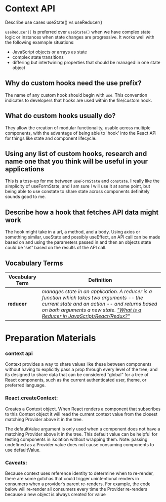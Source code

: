 # Context API

Describe use cases useState() vs useReducer()

`useReducer()` is preferred over `useState()` when we have complex state logic or instances when state changes are progressive. It works well with the following examnple situations:
- JavaScript objects or arrays as state
- complex state transitions
- differing but intertwining properties that should be managed in one state object



## Why do custom hooks need the use prefix?

The name of any custom hook should begin with `use`. This convention indicates to developers that hooks are used within the file/custom hook.

## What do custom hooks usually do?

They allow the creation of modular functionality, usable across multiple components, with the advantage of being able to 'hook' into the React API for things like state and component lifecycle.

## Using any list of custom hooks, research and name one that you think will be useful in your applications

This is a toss-up for me between `useFormState` and `constate`. I really like the simplicity of useFormState, and I am sure I will use it at some point, but being able to use constate to share state across components definitely sounds good to me.

## Describe how a hook that fetches API data might work

The hook might take in a url, a method, and a body. Using axios or something similar, useState and possibly useEffect, an API call can be made based on and using the parameters passed in and then an objects state could be 'set' based on the results of the API call.

## Vocabulary Terms

| **Vocabulary Term** | **Definition** |
| --- | --- |
| **reducer** | *manages state in an application. A reducer is a function which takes two arguments -- the current state and an action -- and returns based on both arguments a new state.* [*"What is a Reducer in JavaScript/React/Redux?"*](https://www.robinwieruch.de/javascript-reducer) |


#  Preparation Materials

### context api
 Context provides a way to share values like these between components without having to explicitly pass a prop through every level of the tree;
and its designed to share data that can be considered “global” for a tree of React components, such as the current authenticated user, theme, or preferred language.

### React.createContext:
Creates a Context object. When React renders a component that subscribes to this Context object it will read the current context value from the closest matching Provider above it in the tree.

The defaultValue argument is only used when a component does not have a matching Provider above it in the tree. This default value can be helpful for testing components in isolation without wrapping them. Note: passing undefined as a Provider value does not cause consuming components to use defaultValue.

### Caveats:
Because context uses reference identity to determine when to re-render, there are some gotchas that could trigger unintentional renders in consumers when a provider’s parent re-renders. For example, the code below will re-render all consumers every time the Provider re-renders because a new object is always created for value


